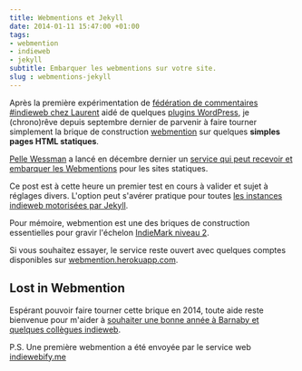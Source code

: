 ```yaml
---
title: Webmentions et Jekyll
date: 2014-01-11 15:47:00 +01:00
tags:
- webmention
- indieweb
- jekyll
subtitle: Embarquer les webmentions sur votre site.
slug : webmentions-jekyll
---
```


Après la première expérimentation de [fédération de commentaires #indieweb chez Laurent](https://eschnou.com/entry/testing-indieweb-federation-with-waterpigscouk-aaronpareckicom-and--62-24908.html) aidé de quelques [plugins WordPress](http://indiewebcamp.com/WordPress#Essential_IndieWeb_plugins), je (chrono)rêve depuis <time datetime="2013-09-15">septembre dernier</time> de parvenir à faire tourner simplement la brique de construction [webmention](http://indiewebcamp.com/webmention-fr) sur quelques **simples pages HTML statiques**. 

<span class="h-card" rel="colleague met">[Pelle Wessman](http://voxpelli.com/)</span> a lancé en <time class="dt-published" datetime="2013-12-13">décembre dernier</time> un [service qui peut recevoir et embarquer les Webmentions](http://voxpelli.com/2013/12/webmentions-for-static-pages/) pour les sites statiques. 

Ce post est à cette heure un premier test en cours à valider et sujet à réglages divers. L'option peut s'avérer pratique pour toutes  [les instances indieweb motorisées par Jekyll](http://indiewebcamp.com/Jekyll-fr).

Pour mémoire, webmention est une des briques de construction essentielles pour gravir l'échelon [IndieMark niveau 2](http://indiewebcamp.com/IndieMark#Level_2).

Si vous souhaitez essayer, le service reste ouvert avec quelques comptes disponibles sur [webmention.herokuapp.com](http://webmention.herokuapp.com).

## Lost in Webmention 

Espérant pouvoir faire tourner cette brique en 2014, toute aide reste bienvenue pour m'aider à [souhaiter une bonne année à Barnaby et quelques collègues indieweb](http://waterpigs.co.uk/notes/4QbH5C/).

P.S. Une première webmention a été envoyée par le service web [indiewebify.me](http://indiewebify.me)